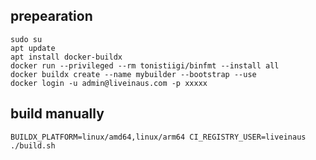 ## prepearation
	sudo su
	apt update
	apt install docker-buildx
	docker run --privileged --rm tonistiigi/binfmt --install all
	docker buildx create --name mybuilder --bootstrap --use
	docker login -u admin@liveinaus.com -p xxxxx

## build manually
    BUILDX_PLATFORM=linux/amd64,linux/arm64 CI_REGISTRY_USER=liveinaus ./build.sh